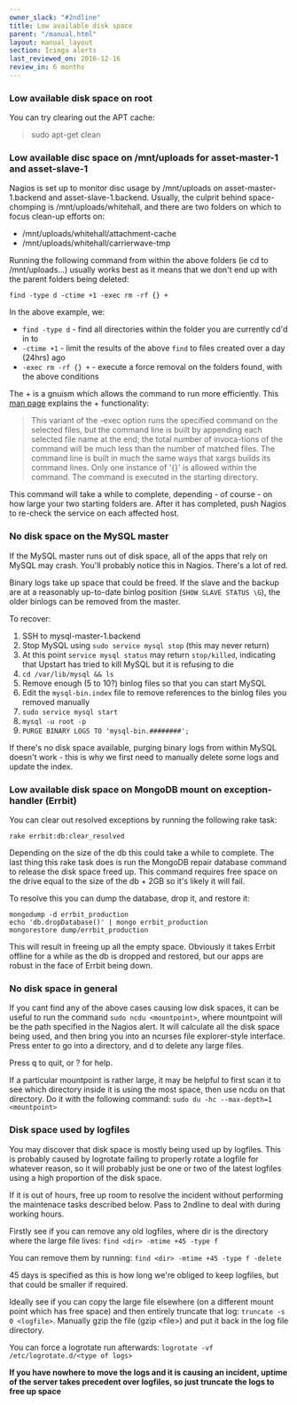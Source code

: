 ```yaml
---
owner_slack: "#2ndline"
title: Low available disk space
parent: "/manual.html"
layout: manual_layout
section: Icinga alerts
last_reviewed_on: 2016-12-16
review_in: 6 months
---
```


### Low available disk space on root

You can try clearing out the APT cache:

> sudo apt-get clean

### Low available disc space on /mnt/uploads for asset-master-1 and asset-slave-1

Nagios is set up to monitor disc usage by /mnt/uploads on
asset-master-1.backend and asset-slave-1.backend. Usually, the culprit
behind space-chomping is /mnt/uploads/whitehall, and there are two
folders on which to focus clean-up efforts on:

-   /mnt/uploads/whitehall/attachment-cache
-   /mnt/uploads/whitehall/carrierwave-tmp

Running the following command from within the above folders (ie cd to
/mnt/uploads...) usually works best as it means that we don't end up
with the parent folders being deleted:

`find -type d -ctime +1 -exec rm -rf {} +`

In the above example, we:

-   `find -type d` - find all directories within the folder you are
    currently cd'd in to
-   `-ctime +1` - limit the results of the above `find` to files created
    over a day (24hrs) ago
-   `-exec rm -rf {} +` - execute a force removal on the folders found,
    with the above conditions

The + is a gnuism which allows the command to run more efficiently. This
[man page](http://unixhelp.ed.ac.uk/CGI/man-cgi?find) explains the +
functionality:

> This variant of the -exec option runs the specified command on the
> selected files, but the command line is built by appending each
> selected file name at the end; the total number of invoca-tions of the
> command will be much less than the number of matched files. The
> command line is built in much the same ways that xargs builds its
> command lines. Only one instance of '{}' is allowed within the
> command. The command is executed in the starting directory.

This command will take a while to complete, depending - of course - on
how large your two starting folders are. After it has completed, push
Nagios to re-check the service on each affected host.

### No disk space on the MySQL master

If the MySQL master runs out of disk space, all of the apps that rely on
MySQL may crash. You'll probably notice this in Nagios. There's a lot of
red.

Binary logs take up space that could be freed. If the slave and the
backup are at a reasonably up-to-date binlog position
(`SHOW SLAVE STATUS \G`), the older binlogs can be removed from the
master.

To recover:

1.  SSH to mysql-master-1.backend
2.  Stop MySQL using `sudo service mysql stop` (this may never return)
3.  At this point `service mysql status` may return `stop/killed`,
    indicating that Upstart has tried to kill MySQL but it is refusing
    to die
4.  `cd /var/lib/mysql && ls`
5.  Remove enough (5 to 10?) binlog files so that you can start MySQL
6.  Edit the `mysql-bin.index` file to remove references to the binlog
    files you removed manually
7.  `sudo service mysql start`
8.  `mysql -u root -p`
9.  `PURGE BINARY LOGS TO 'mysql-bin.########';`

If there's no disk space available, purging binary logs from within
MySQL doesn't work - this is why we first need to manually delete some
logs and update the index.

### Low available disk space on MongoDB mount on exception-handler (Errbit)

You can clear out resolved exceptions by running the following rake
task:

    rake errbit:db:clear_resolved

Depending on the size of the db this could take a while to complete. The
last thing this rake task does is run the MongoDB repair database command
to release the disk space freed up. This command requires free space on
the drive equal to the size of the db + 2GB so it's likely it will fail.

To resolve this you can dump the database, drop it, and restore it:

    mongodump -d errbit_production
    echo 'db.dropDatabase()' | mongo errbit_production
    mongorestore dump/errbit_production

This will result in freeing up all the empty space. Obviously it takes
Errbit offline for a while as the db is dropped and restored, but our
apps are robust in the face of Errbit being down.

### No disk space in general

If you cant find any of the above cases causing low disk spaces, it can
be useful to run the command `sudo ncdu <mountpoint>`, where mountpoint
will be the path specified in the Nagios alert. It will calculate all
the disk space being used, and then bring you into an ncurses file
explorer-style interface. Press enter to go into a directory, and d to
delete any large files.

Press q to quit, or ? for help.

If a particular mountpoint is rather large, it may be helpful to first
scan it to see which directory inside it is using the most space, then
use ncdu on that directory. Do it with the following command:
`sudo du -hc --max-depth=1 <mountpoint>`

### Disk space used by logfiles

You may discover that disk space is mostly being used up by logfiles.
This is probably caused by logrotate failing to properly rotate a
logfile for whatever reason, so it will probably just be one or two of
the latest logfiles using a high proportion of the disk space.

If it is out of hours, free up room to resolve the incident without
performing the maintenace tasks described below. Pass to 2ndline to deal
with during working hours.

Firstly see if you can remove any old logfiles, where dir is the
directory where the large file lives: `find <dir> -mtime +45 -type f`

You can remove them by running: `find <dir> -mtime +45 -type f -delete`

45 days is specified as this is how long we're obliged to keep logfiles,
but that could be smaller if required.

Ideally see if you can copy the large file elsewhere (on a different
mount point which has free space) and then entirely truncate that log:
`truncate -s 0 <logfile>`. Manually gzip the file (gzip &lt;file&gt;)
and put it back in the log file directory.

You can force a logrotate run afterwards:
`logrotate -vf /etc/logrotate.d/<type of logs>`

**If you have nowhere to move the logs and it is causing an incident,
uptime of the server takes precedent over logfiles, so just truncate the
logs to free up space**

